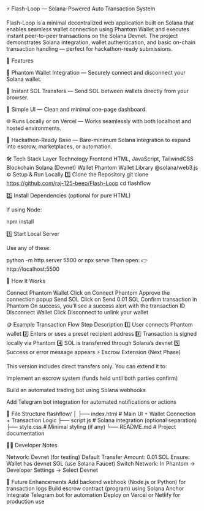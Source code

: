⚡ Flash-Loop — Solana-Powered Auto Transaction System

Flash-Loop is a minimal decentralized web application built on Solana that enables seamless wallet connection using Phantom Wallet and executes instant peer-to-peer transactions on the Solana Devnet.
The project demonstrates Solana integration, wallet authentication, and basic on-chain transaction handling — perfect for hackathon-ready submissions.

🚀 Features

🔗 Phantom Wallet Integration — Securely connect and disconnect your Solana wallet.

💸 Instant SOL Transfers — Send SOL between wallets directly from your browser.

🧩 Simple UI — Clean and minimal one-page dashboard.

🌐 Runs Locally or on Vercel — Works seamlessly with both localhost and hosted environments.

🧠 Hackathon-Ready Base — Bare-minimum Solana integration to expand into escrow, marketplaces, or automation.

🛠️ Tech Stack
Layer	Technology
Frontend	HTML, JavaScript, TailwindCSS
Blockchain	Solana (Devnet)
Wallet	Phantom Wallet
Library	@solana/web3.js
⚙️ Setup & Run Locally
1️⃣ Clone the Repository
git clone https://github.com/raj-125-beep/Flash-Loop
cd flashflow

2️⃣ Install Dependencies (optional for pure HTML)

If using Node:

npm install

3️⃣ Start Local Server

Use any of these:

python -m http.server 5500
or
npx serve
Then open:
👉 http://localhost:5500

🧩 How It Works

Connect Phantom Wallet
Click on Connect Phantom
Approve the connection popup
Send SOL
Click on Send 0.01 SOL
Confirm transaction in Phantom
On success, you’ll see a success alert with the transaction ID
Disconnect Wallet
Click Disconnect to unlink your wallet

🪙 Example Transaction Flow
Step	Description
1️⃣	User connects Phantom wallet
2️⃣	Enters or uses a preset recipient address
3️⃣	Transaction is signed locally via Phantom
4️⃣	SOL is transferred through Solana’s devnet
5️⃣	Success or error message appears
⚡ Escrow Extension (Next Phase)

This version includes direct transfers only.
You can extend it to:

Implement an escrow system (funds held until both parties confirm)

Build an automated trading bot using Solana webhooks

Add Telegram bot integration for automated notifications or actions

📜 File Structure
flashflow/
│
├── index.html         # Main UI + Wallet Connection + Transaction Logic
├── script.js          # Solana integration (optional separation)
├── style.css          # Minimal styling (if any)
└── README.md          # Project documentation

🧑‍💻 Developer Notes

Network: Devnet (for testing)
Default Transfer Amount: 0.01 SOL
Ensure: Wallet has devnet SOL (use Solana Faucet)
Switch Network: In Phantom → Developer Settings → Select Devnet

🏁 Future Enhancements
Add backend webhook (Node.js or Python) for transaction logs
Build escrow contract (program) using Solana Anchor
Integrate Telegram bot for automation
Deploy on Vercel or Netlify for production use
